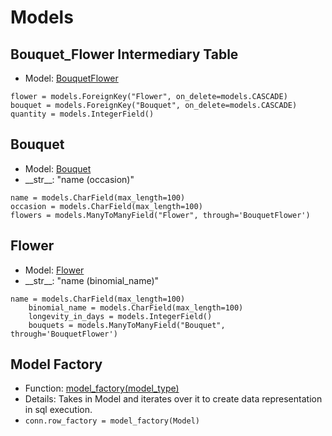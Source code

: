 # Models

## Bouquet_Flower **Intermediary Table**
- Model: [BouquetFlower](../../bouquetapp/models/bouquet_flower.py)
```
flower = models.ForeignKey("Flower", on_delete=models.CASCADE)
bouquet = models.ForeignKey("Bouquet", on_delete=models.CASCADE)
quantity = models.IntegerField()
```

## Bouquet
- Model: [Bouquet](../../bouquetapp/models/bouquet.py)
- \_\_str\_\_: "name (occasion)"
```
name = models.CharField(max_length=100)
occasion = models.CharField(max_length=100)
flowers = models.ManyToManyField("Flower", through='BouquetFlower')
```

## Flower
- Model: [Flower](../../bouquetapp/models/flower.py)
- \_\_str\_\_: "name (binomial_name)"
```
name = models.CharField(max_length=100)
    binomial_name = models.CharField(max_length=100)
    longevity_in_days = models.IntegerField()
    bouquets = models.ManyToManyField("Bouquet", through='BouquetFlower')
```

## Model Factory
- Function: [model_factory(model_type)](../../bouquetapp/models/model_factory.py)
- Details: Takes in Model and iterates over it to create data representation in sql execution. 
- `conn.row_factory = model_factory(Model)`